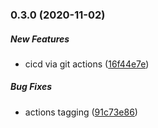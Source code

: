 ### 0.3.0 (2020-11-02)

##### New Features

*  cicd via git actions ([16f44e7e](https://github.com/dkhunt27/environment-variable-service/commit/16f44e7e0f0acde32b3ffe6359fe22da2d994faf))

##### Bug Fixes

*  actions tagging ([91c73e86](https://github.com/dkhunt27/environment-variable-service/commit/91c73e861e80fd0ac557762f0f852b55d4aac73c))

